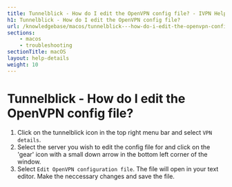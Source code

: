```yaml
---
title: Tunnelblick - How do I edit the OpenVPN config file? - IVPN Help
h1: Tunnelblick - How do I edit the OpenVPN config file?
url: /knowledgebase/macos/tunnelblick---how-do-i-edit-the-openvpn-config-file/
sections:
    - macos
    - troubleshooting
sectionTitle: macOS
layout: help-details
weight: 10
---
```

# Tunnelblick - How do I edit the OpenVPN config file?

1. Click on the tunnelblick icon in the top right menu bar and select `VPN details`.
2. Select the server you wish to edit the config file for and click on the 'gear' icon with a small down arrow in the bottom left corner of the window.
3. Select `Edit OpenVPN configuration file`. The file will open in your text editor. Make the neccessary changes and save the file.
